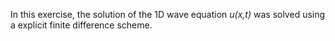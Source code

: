 In this exercise, the solution of the 1D wave equation <em>u(x,t)</em> was solved using a explicit finite difference scheme.
